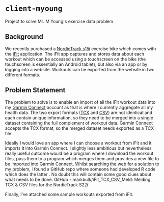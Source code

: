 # `client-myoung`

Project to solve Mr. M Young's exercise data problem

## Background

We recently purchased a [NordicTrack s15i](https://www.nordictrackfitness.com.au/product/commercial-studio-bikes/104/nordictrack-commercial-s15i-studio-cycle/12624/details) exercise bike which comes with the [iFit](https://www.ifit.com/apps) application. The iFit app captures and stores data about each workout which can be accessed using a touchscreen on the bike (the touchscreen is essentially an Android tablet), but also via an app or by logging into a website. Workouts can be exported from the website in two different formats.

## Problem Statement

The problem to solve is to enable an import of all the iFit workout data into my [Garmin Connect](https://connect.garmin.com) account as that is where I currently aggregate all my health data. The two export formats ([TCX](https://medium.com/decathlontechnology/gpx-tcx-fit-how-to-choose-the-best-file-extension-for-sport-activity-transfer-403487337c04) and [CSV](https://www.bigcommerce.com.au/ecommerce-answers/what-csv-file-and-what-does-it-mean-my-ecommerce-business/)) are not identical and each contain unique information, so they need to be merged into a single dataset containing the full complement of workout data. Garmin Connect accepts the TCX format, so the merged dataset needs exported as a TCX file.
 
Ideally I would love an app where I can choose a workout from iFit and it imports it into Garmin Connect. I slightly less ambitious but nevertheless really useful outcome would be a program where I download the workout files, pass them to a program which merges them and provides a new file to be imported into Garmin Connect.  Whilst searching the web for a solution to my problem, I found a GitHub repo where someone had developed R code which does the latter . No doubt this will contain some good clues about what needs to be done. GitHub - markbulk/iFit_TCX_CSV_Meld: Melding TCX & CSV files for the NordicTrack S22i
 
Finally, I’ve attached some sample workouts exported from iFit.
